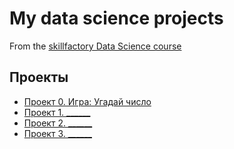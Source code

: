 # My data science projects
From the [skillfactory Data Science course](https://skillfactory.ru/data-scientist)

## Проекты

* [Проект 0. Игра: Угадай число](https://github.com/SlavaOsminin/sf_data_science/tree/main/project_0)
* [Проект 1. ______](____)
* [Проект 2. ______](____)
* [Проект 3. ______](____)